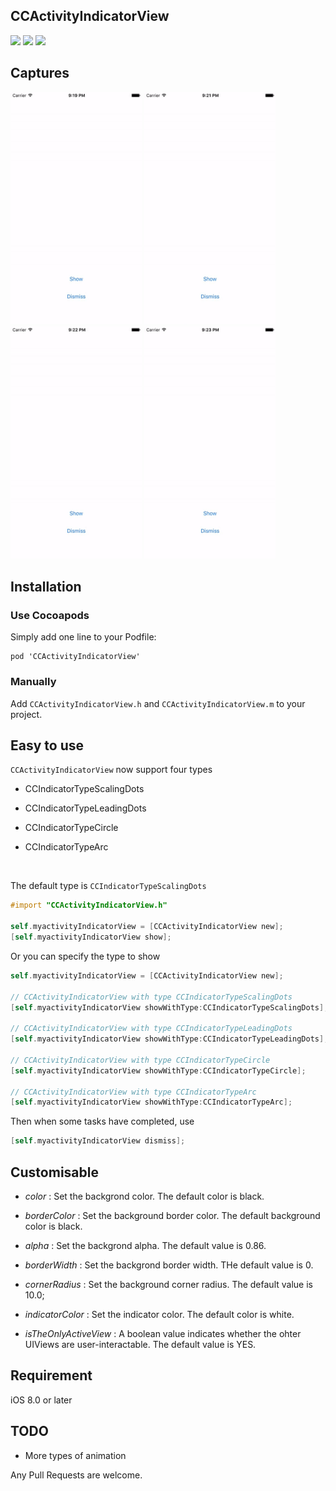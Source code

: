 ## CCActivityIndicatorView

[![](https://img.shields.io/badge/license-MIT-blue.svg)](https://github.com/Cokile/CCActivityIndicatorView/blob/master/Licence)
[![](https://img.shields.io/github/release/Cokile/CCActivityIndicatorView.svg)](https://github.com/Cokile/CCActivityIndicatorView/releases)
[![](http://img.shields.io/cocoapods/v/CCActivityIndicatorView.svg)](http://cocoapods.org/pods/CCActivityIndicatorView)



## Captures

<img src=Captures/capture1.gif width=210 height=372>
<img src=Captures/capture2.gif width=210 height=372>
<img src=Captures/capture3.gif width=210 height=372>
<img src=Captures/capture4.gif width=210 height=372>



## Installation

### Use Cocoapods

Simply add one line to your Podfile:

```
pod 'CCActivityIndicatorView'
```

### Manually 

Add  `CCActivityIndicatorView.h` and `CCActivityIndicatorView.m` to your project.



## Easy to use

`CCActivityIndicatorView` now support four types

* CCIndicatorTypeScalingDots

* CCIndicatorTypeLeadingDots

* CCIndicatorTypeCircle

* CCIndicatorTypeArc


  ​

The default type is `CCIndicatorTypeScalingDots`

```objective-c
#import "CCActivityIndicatorView.h"

self.myactivityIndicatorView = [CCActivityIndicatorView new];
[self.myactivityIndicatorView show];
```

Or you can specify the type to show

```objective-c
self.myactivityIndicatorView = [CCActivityIndicatorView new];

// CCActivityIndicatorView with type CCIndicatorTypeScalingDots
[self.myactivityIndicatorView showWithType:CCIndicatorTypeScalingDots];

// CCActivityIndicatorView with type CCIndicatorTypeLeadingDots
[self.myactivityIndicatorView showWithType:CCIndicatorTypeLeadingDots];

// CCActivityIndicatorView with type CCIndicatorTypeCircle
[self.myactivityIndicatorView showWithType:CCIndicatorTypeCircle];

// CCActivityIndicatorView with type CCIndicatorTypeArc
[self.myactivityIndicatorView showWithType:CCIndicatorTypeArc];
```

Then when some tasks have completed,  use

```objective-c
[self.myactivityIndicatorView dismiss];
```



## Customisable

* *color* : Set the backgrond color. The default color is black.


* *borderColor* : Set the background border color. The default background color is black.


* *alpha* : Set the backgrond alpha. The default value is 0.86.


* *borderWidth* : Set the backgrond border width. THe default value is 0.


* *cornerRadius* : Set the background corner radius. The default value is 10.0;


* *indicatorColor* : Set the indicator color. The default color is white.


* *isTheOnlyActiveView* : A boolean value indicates whether the ohter UIViews are user-interactable. The default value is YES.




## Requirement

iOS 8.0 or later



## TODO

* More types of animation 



Any Pull Requests are welcome.

